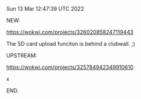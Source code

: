 Sun 13 Mar 12:47:39 UTC 2022

NEW:

  https://wokwi.com/projects/326020858247119443

  The SD card upload funciton is behind a clubwall. ;)


UPSTREAM:

  https://wokwi.com/projects/325784942349910610





x

END.
